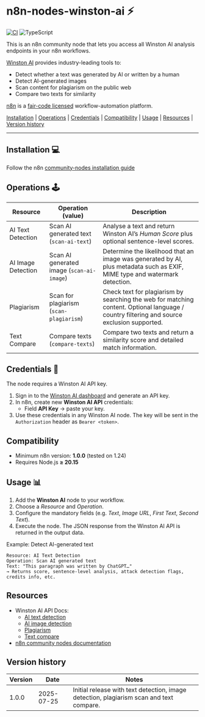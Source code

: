 # n8n-nodes-winston-ai ⚡️

[![CI](https://github.com/gowinston-ai/winston-ai-n8n/actions/workflows/CI.yml/badge.svg)](https://github.com/gowinston-ai/winston-ai-n8n/actions/workflows/CI.yml)
![TypeScript](https://img.shields.io/badge/code-TypeScript-blue?logo=typescript)

This is an n8n community node that lets you access all Winston AI analysis endpoints in your n8n workflows.

[Winston AI](https://gowinston.ai/) provides industry-leading tools to:

* Detect whether a text was generated by AI or written by a human
* Detect AI-generated images
* Scan content for plagiarism on the public web
* Compare two texts for similarity

[n8n](https://n8n.io/) is a [fair-code licensed](https://docs.n8n.io/reference/license/) workflow-automation platform.

[Installation](#installation)  |  [Operations](#operations)  |  [Credentials](#credentials)  |  [Compatibility](#compatibility)  |  [Usage](#usage)  |  [Resources](#resources)  |  [Version history](#version-history)

---

## Installation 💻

Follow the n8n [community-nodes installation guide](https://docs.n8n.io/integrations/community-nodes/installation/)


## Operations 🕹️

| Resource           | Operation (value)      | Description |
|--------------------|------------------------|-------------|
| AI Text Detection  | Scan AI generated text (`scan-ai-text`) | Analyse a text and return Winston AI’s *Human Score* plus optional sentence-level scores. |
| AI Image Detection | Scan AI generated image (`scan-ai-image`) | Determine the likelihood that an image was generated by AI, plus metadata such as EXIF, MIME type and watermark detection. |
| Plagiarism         | Scan for plagiarism (`scan-plagiarism`) | Check text for plagiarism by searching the web for matching content. Optional language / country filtering and source exclusion supported. |
| Text Compare       | Compare texts (`compare-texts`) | Compare two texts and return a similarity score and detailed match information. |

## Credentials 🔐

The node requires a Winston AI API key.

1. Sign in to the [Winston AI dashboard](https://dev.gowinston.ai/) and generate an API key.
2. In n8n, create new **Winston AI API** credentials:
   * Field **API Key** → paste your key.
3. Use these credentials in any Winston AI node. The key will be sent in the `Authorization` header as `Bearer <token>`.

## Compatibility

* Minimum n8n version: **1.0.0** (tested on 1.24)
* Requires Node.js **≥ 20.15**

## Usage 📊

1. Add the **Winston AI** node to your workflow.
2. Choose a *Resource* and *Operation*.
3. Configure the mandatory fields (e.g. *Text*, *Image URL*, *First Text*, *Second Text*).
4. Execute the node. The JSON response from the Winston AI API is returned in the output data.

Example: Detect AI-generated text
```text
Resource: AI Text Detection
Operation: Scan AI generated text
Text: "This paragraph was written by ChatGPT…"
→ Returns score, sentence-level analysis, attack detection flags, credits info, etc.
```

## Resources

* Winston AI API Docs: 
  * [AI text detection](https://docs.gowinston.ai/api-reference/v2/ai-content-detection/post)
  * [AI image detection](https://docs.gowinston.ai/api-reference/v2/image-detection/post)
  * [Plagiarism](https://docs.gowinston.ai/api-reference/v2/plagiarism/post)
  * [Text compare](https://docs.gowinston.ai/api-reference/v2/text-compare/post)
* [n8n community nodes documentation](https://docs.n8n.io/integrations/#community-nodes)

## Version history

| Version | Date       | Notes |
|---------|------------|-------|
| 1.0.0   | 2025-07-25 | Initial release with text detection, image detection, plagiarism scan and text compare. |

